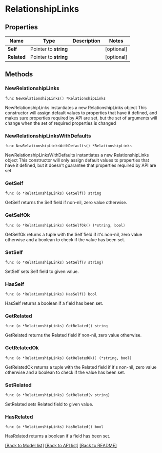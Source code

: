 # RelationshipLinks

## Properties

Name | Type | Description | Notes
------------ | ------------- | ------------- | -------------
**Self** | Pointer to **string** |  | [optional] 
**Related** | Pointer to **string** |  | [optional] 

## Methods

### NewRelationshipLinks

`func NewRelationshipLinks() *RelationshipLinks`

NewRelationshipLinks instantiates a new RelationshipLinks object
This constructor will assign default values to properties that have it defined,
and makes sure properties required by API are set, but the set of arguments
will change when the set of required properties is changed

### NewRelationshipLinksWithDefaults

`func NewRelationshipLinksWithDefaults() *RelationshipLinks`

NewRelationshipLinksWithDefaults instantiates a new RelationshipLinks object
This constructor will only assign default values to properties that have it defined,
but it doesn't guarantee that properties required by API are set

### GetSelf

`func (o *RelationshipLinks) GetSelf() string`

GetSelf returns the Self field if non-nil, zero value otherwise.

### GetSelfOk

`func (o *RelationshipLinks) GetSelfOk() (*string, bool)`

GetSelfOk returns a tuple with the Self field if it's non-nil, zero value otherwise
and a boolean to check if the value has been set.

### SetSelf

`func (o *RelationshipLinks) SetSelf(v string)`

SetSelf sets Self field to given value.

### HasSelf

`func (o *RelationshipLinks) HasSelf() bool`

HasSelf returns a boolean if a field has been set.

### GetRelated

`func (o *RelationshipLinks) GetRelated() string`

GetRelated returns the Related field if non-nil, zero value otherwise.

### GetRelatedOk

`func (o *RelationshipLinks) GetRelatedOk() (*string, bool)`

GetRelatedOk returns a tuple with the Related field if it's non-nil, zero value otherwise
and a boolean to check if the value has been set.

### SetRelated

`func (o *RelationshipLinks) SetRelated(v string)`

SetRelated sets Related field to given value.

### HasRelated

`func (o *RelationshipLinks) HasRelated() bool`

HasRelated returns a boolean if a field has been set.


[[Back to Model list]](../README.md#documentation-for-models) [[Back to API list]](../README.md#documentation-for-api-endpoints) [[Back to README]](../README.md)


